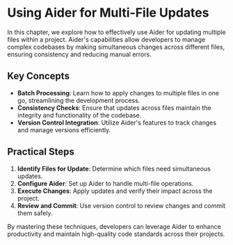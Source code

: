 # Using Aider for Multi-File Updates

In this chapter, we explore how to effectively use Aider for updating multiple files within a project. Aider's capabilities allow developers to manage complex codebases by making simultaneous changes across different files, ensuring consistency and reducing manual errors.

## Key Concepts

- **Batch Processing**: Learn how to apply changes to multiple files in one go, streamlining the development process.
- **Consistency Checks**: Ensure that updates across files maintain the integrity and functionality of the codebase.
- **Version Control Integration**: Utilize Aider's features to track changes and manage versions efficiently.

## Practical Steps

1. **Identify Files for Update**: Determine which files need simultaneous updates.
2. **Configure Aider**: Set up Aider to handle multi-file operations.
3. **Execute Changes**: Apply updates and verify their impact across the project.
4. **Review and Commit**: Use version control to review changes and commit them safely.

By mastering these techniques, developers can leverage Aider to enhance productivity and maintain high-quality code standards across their projects.
